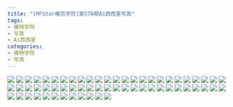 ```yaml
---
title: "[MFStar模范学院]第578期Ai西西里写真"
tags: 
- 模特学院
- 写真
- Ai西西里
categories:
- 模特学院
- 写真
---
```


![](https://img.ilovese.xyz/1734717961588.webp)
![](https://img.ilovese.xyz/1734717963368.webp)
![](https://img.ilovese.xyz/1734717964937.webp)
![](https://img.ilovese.xyz/1734717967062.webp)
![](https://img.ilovese.xyz/1734717968872.webp)
![](https://img.ilovese.xyz/1734717970535.webp)
![](https://img.ilovese.xyz/1734717972354.webp)
![](https://img.ilovese.xyz/1734717973596.webp)
![](https://img.ilovese.xyz/1734717975436.webp)
![](https://img.ilovese.xyz/1734717977478.webp)
![](https://img.ilovese.xyz/1734717979270.webp)
![](https://img.ilovese.xyz/1734717980983.webp)
![](https://img.ilovese.xyz/1734717982680.webp)
![](https://img.ilovese.xyz/1734717983981.webp)
![](https://img.ilovese.xyz/1734717985604.webp)
![](https://img.ilovese.xyz/1734717987217.webp)
![](https://img.ilovese.xyz/1734717988467.webp)
![](https://img.ilovese.xyz/1734717989937.webp)
![](https://img.ilovese.xyz/1734717991343.webp)
![](https://img.ilovese.xyz/1734717993023.webp)
![](https://img.ilovese.xyz/1734717994619.webp)
![](https://img.ilovese.xyz/1734717996312.webp)
![](https://img.ilovese.xyz/1734717998176.webp)
![](https://img.ilovese.xyz/1734717999879.webp)
![](https://img.ilovese.xyz/1734718001657.webp)
![](https://img.ilovese.xyz/1734718003297.webp)
![](https://img.ilovese.xyz/1734718005030.webp)
![](https://img.ilovese.xyz/1734718006805.webp)
![](https://img.ilovese.xyz/1734718008690.webp)
![](https://img.ilovese.xyz/1734718010535.webp)
![](https://img.ilovese.xyz/1734718012066.webp)
![](https://img.ilovese.xyz/1734718014041.webp)
![](https://img.ilovese.xyz/1734718015556.webp)
![](https://img.ilovese.xyz/1734718017464.webp)
![](https://img.ilovese.xyz/1734718019098.webp)
![](https://img.ilovese.xyz/1734718020841.webp)
![](https://img.ilovese.xyz/1734718022722.webp)
![](https://img.ilovese.xyz/1734718024492.webp)
![](https://img.ilovese.xyz/1734718026293.webp)
![](https://img.ilovese.xyz/1734718028078.webp)
![](https://img.ilovese.xyz/1734718029775.webp)
![](https://img.ilovese.xyz/1734718031567.webp)
![](https://img.ilovese.xyz/1734718033354.webp)
![](https://img.ilovese.xyz/1734718035045.webp)
![](https://img.ilovese.xyz/1734718036744.webp)
![](https://img.ilovese.xyz/1734718038549.webp)
![](https://img.ilovese.xyz/1734718040403.webp)
![](https://img.ilovese.xyz/1734718042081.webp)
![](https://img.ilovese.xyz/1734718043713.webp)
![](https://img.ilovese.xyz/1734718045355.webp)
![](https://img.ilovese.xyz/1734718046752.webp)
![](https://img.ilovese.xyz/1734718048497.webp)
![](https://img.ilovese.xyz/1734718050182.webp)
![](https://img.ilovese.xyz/1734718051328.webp)
![](https://img.ilovese.xyz/1734718053177.webp)
![](https://img.ilovese.xyz/1734718054651.webp)
![](https://img.ilovese.xyz/1734718056447.webp)
![](https://img.ilovese.xyz/1734718058376.webp)
![](https://img.ilovese.xyz/1734718059794.webp)
![](https://img.ilovese.xyz/1734718061815.webp)
![](https://img.ilovese.xyz/1734718063475.webp)
![](https://img.ilovese.xyz/1734718065271.webp)
